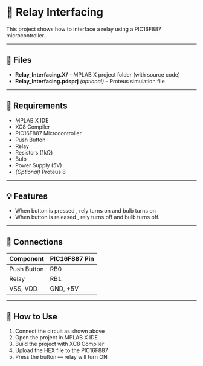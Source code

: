 # 🔁 Relay Interfacing

This project shows how to interface a relay using a PIC16F887 microcontroller.

---

## 📁 Files

- **Relay_Interfacing.X/** – MPLAB X project folder (with source code)  
- **Relay_Interfacing.pdsprj** *(optional)* – Proteus simulation file

---

## 🧰 Requirements

- MPLAB X IDE  
- XC8 Compiler  
- PIC16F887 Microcontroller  
- Push Button  
- Relay 
- Resistors (1kΩ)  
- Bulb
- Power Supply (5V)  
- *(Optional)* Proteus 8

---

## 💡 Features

- When button is pressed , rely turns on and bulb turns on  
- When button is released , rely turns off and bulb turns off.  

---

## 🔌 Connections

| Component    | PIC16F887 Pin |
|--------------|----------------|
| Push Button  | RB0            |
| Relay        | RB1            |
| VSS, VDD     | GND, +5V       |

---

## 🚀 How to Use

1. Connect the circuit as shown above  
2. Open the project in MPLAB X IDE  
3. Build the project with XC8 Compiler  
4. Upload the HEX file to the PIC16F887  
5. Press the button — relay will turn ON



